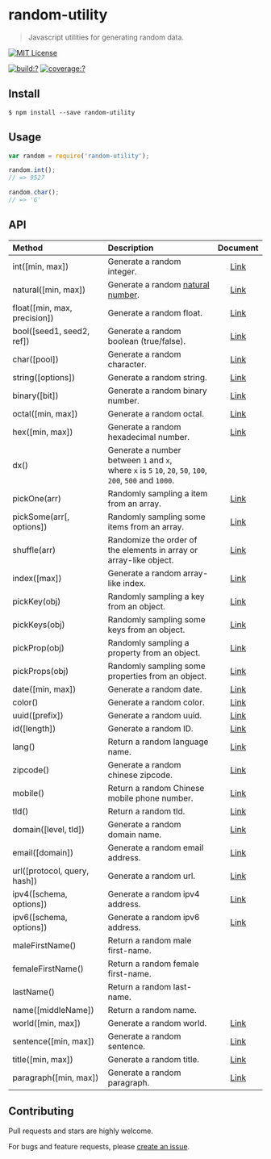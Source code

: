 # random-utility

> Javascript utilities for generating random data.


[![MIT License](https://img.shields.io/badge/license-MIT_License-green.svg?style=flat-square)](https://github.com/mock-end/random-utility/blob/master/LICENSE)

[![build:?](https://img.shields.io/travis/mock-end/random-utility/master.svg?style=flat-square)](https://travis-ci.org/mock-end/random-utility)
[![coverage:?](https://img.shields.io/coveralls/mock-end/random-utility/master.svg?style=flat-square)](https://coveralls.io/github/mock-end/random-utility)


## Install

```
$ npm install --save random-utility
```

## Usage

```js
var random = require('random-utility');

random.int();
// => 9527

random.char();
// => 'G'

```

## API

| Method                        | Description  | Document |
|:------------------------------|:-------------|:--------:|
| int([min, max])               | Generate a random integer.  | [Link](https://github.com/mock-end/random-integral#random-integral)  |
| natural([min, max])           | Generate a random [natural number](https://en.wikipedia.org/wiki/Natural_number).  | [Link](https://github.com/mock-end/random-natural#random-natural)  |
| float([min, max, precision])  | Generate a random float.  | [Link](https://github.com/mock-end/random-decimal#random-decimal)  |
| bool([seed1, seed2, ref])     | Generate a random boolean (true/false). | [Link](https://github.com/mock-end/random-bool#random-bool)  |
| char([pool])                  | Generate a random character. | [Link](https://github.com/mock-end/random-char#random-char)  |
| string([options])             | Generate a random string. | [Link](https://github.com/mock-end/random-utility/blob/master/lib/string.js#L11)  |
| binary([bit])                 | Generate a random binary number. | [Link](https://github.com/mock-end/random-binary#random-binary) |
| octal([min, max])             | Generate a random octal. | [Link](https://github.com/mock-end/random-octal#random-octal) |
| hex([min, max])               | Generate a random hexadecimal number. | [Link](https://github.com/mock-end/random-hexadecimal#random-hexadecimal) |
| dx()                          | Generate a number between `1` and `x`,<br> where `x` is `5` `10`, `20`, `50`, `100`, `200`, `500` and `1000`. |  |
| pickOne(arr)                  | Randomly sampling a item from an array. | [Link](https://github.com/mock-end/pick-item#pick-item) |
| pickSome(arr[, options])      | Randomly sampling some items from an array. | [Link](https://github.com/mock-end/pick-items#pick-items) |
| shuffle(arr)                  | Randomize the order of the elements in array or array-like object. | [Link](https://github.com/mock-end/shuffle-arr#shuffle-arr) |
| index([max])                  | Generate a random array-like index. | [Link](https://github.com/mock-end/random-index#random-index) |
| pickKey(obj)                  | Randomly sampling a key from an object. | [Link](https://github.com/mock-end/pick-key#pick-key) |
| pickKeys(obj)                 | Randomly sampling some keys from an object. | [Link](https://github.com/mock-end/pick-keys#pick-keys) |
| pickProp(obj)                 | Randomly sampling a property from an object. | [Link](https://github.com/mock-end/pick-prop#pick-prop) |
| pickProps(obj)                | Randomly sampling some properties from an object. | [Link](https://github.com/mock-end/pick-props#pick-props) |
| date([min, max])              | Generate a random date. | [Link](https://github.com/mock-end/random-datetime#random-datetime) |
| color()                       | Generate a random color. | [Link](https://github.com/mock-end/random-color#random-color) |
| uuid([prefix])                | Generate a random uuid. | [Link](https://github.com/mock-end/random-uuid#random-uuid) |
| id([length])                  | Generate a random ID. | [Link](https://github.com/mock-end/random-identity#random-identity) |
| lang()                        | Return a random language name. | [Link](https://github.com/mock-end/random-lang#random-lang) |
| zipcode()                     | Generate a random chinese zipcode. | [Link](https://github.com/mock-end/random-zipcode#random-zipcode) |
| mobile()                      | Return a random Chinese mobile phone number. | [Link](https://github.com/mock-end/random-mobile#random-mobile) |
| tld()                         | Return a random tld. | [Link](https://github.com/mock-end/random-tld#random-tld) |
| domain([level, tld])          | Generate a random domain name. | [Link](https://github.com/mock-end/random-domains#random-domains) |
| email([domain])               | Generate a random email address. | [Link](https://github.com/mock-end/random-email#random-email) |
| url([protocol, query, hash])  | Generate a random url. | [Link](https://github.com/mock-end/random-uri#random-uri) |
| ipv4([schema, options])       | Generate a random ipv4 address. | [Link](https://github.com/mock-end/random-ipv4#random-ipv4) |
| ipv6([schema, options])       | Generate a random ipv6 address.| [Link](https://github.com/mock-end/random-ipv6#random-ipv6) |
| maleFirstName()               | Return a random male first-name. | |
| femaleFirstName()             | Return a random female first-name. | |
| lastName()                    | Return a random last-name. | |
| name([middleName])            | Return a random name. | |
| world([min, max])             | Generate a random world. | [Link](https://github.com/mock-end/random-lorem#random-lorem) |
| sentence([min, max])          | Generate a random sentence. | [Link](https://github.com/mock-end/random-sentence#random-sentence) |
| title([min, max])             | Generate a random title. | [Link](https://github.com/mock-end/random-title#random-title) |
| paragraph([min, max])         | Generate a random paragraph. | [Link](https://github.com/mock-end/random-paragraph#random-paragraph) |


## Contributing

Pull requests and stars are highly welcome.

For bugs and feature requests, please [create an issue](https://github.com/mock-end/random-utility/issues/new).
